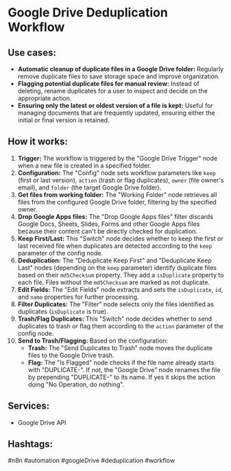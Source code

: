 # Google Drive Deduplication Workflow

## Use cases:

- **Automatic cleanup of duplicate files in a Google Drive folder:**  Regularly remove duplicate files to save storage space and improve organization.
- **Flagging potential duplicate files for manual review:** Instead of deleting, rename duplicates for a user to inspect and decide on the appropriate action.
- **Ensuring only the latest or oldest version of a file is kept:** Useful for managing documents that are frequently updated, ensuring either the initial or final version is retained.

## How it works:

1.  **Trigger:** The workflow is triggered by the "Google Drive Trigger" node when a new file is created in a specified folder.
2.  **Configuration:** The "Config" node sets workflow parameters like `keep` (first or last version), `action` (trash or flag duplicates), `owner` (file owner's email), and `folder` (the target Google Drive folder).
3.  **Get files from working folder:** The "Working Folder" node retrieves all files from the configured Google Drive folder, filtering by the specified owner.
4.  **Drop Google Apps files:** The "Drop Google Apps files" filter discards Google Docs, Sheets, Slides, Forms and other Google Apps files because their content can't be directly checked for duplication.
5.  **Keep First/Last:** This "Switch" node decides whether to keep the first or last received file when duplicates are detected according to the `keep` parameter of the config node.
6.  **Deduplication:**  The "Deduplicate Keep First" and "Deduplicate Keep Last" nodes (depending on the `keep` parameter) identify duplicate files based on their `md5Checksum` property. They add a `isDuplicate` property to each file. Files without the `md5Checksum` are marked as not duplicate.
7.  **Edit Fields:** The "Edit Fields" node extracts and sets the `isDuplicate`, `id`, and `name` properties for further processing.
8.  **Filter Duplicates:** The "Filter" node selects only the files identified as duplicates (`isDuplicate` is true).
9.  **Trash/Flag Duplicates:** This "Switch" node decides whether to send duplicates to trash or flag them according to the `action` parameter of the config node.
10. **Send to Trash/Flagging:** Based on the configuration:
    *   **Trash:** The "Send Duplicates to Trash" node moves the duplicate files to the Google Drive trash.
    *   **Flag:** The "Is Flagged" node checks if the file name already starts with "DUPLICATE-". If not, the "Google Drive" node renames the file by prepending "DUPLICATE-" to its name. If yes it skips the action doing "No Operation, do nothing".

## Services:

-   Google Drive API

## Hashtags:

\#n8n \#automation \#googleDrive \#deduplication \#workflow
